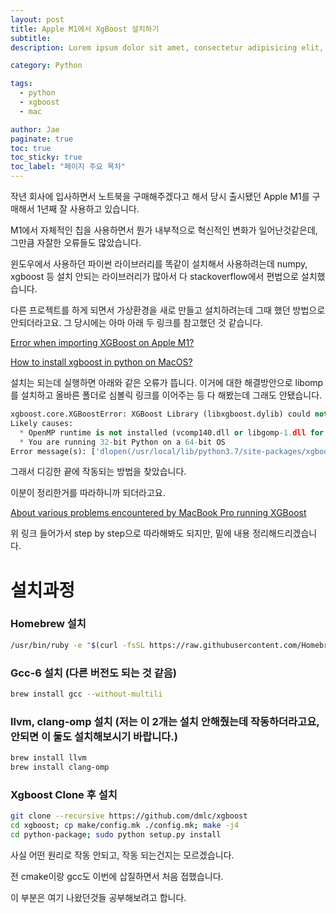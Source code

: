 ```yaml
---
layout: post
title: Apple M1에서 XgBoost 설치하기
subtitle:
description: Lorem ipsum dolor sit amet, consectetur adipisicing elit, sed do eiusmod tempor incididunt ut labore et dolore magna aliqua.

category: Python

tags:
  - python
  - xgboost
  - mac

author: Jae
paginate: true
toc: true
toc_sticky: true
toc_label: "페이지 주요 목차"
---
```


작년 회사에 입사하면서 노트북을 구매해주겠다고 해서 당시 출시됐던 Apple M1를 구매해서 1년째 잘 사용하고 있습니다.

M1에서 자체적인 칩을 사용하면서 뭔가 내부적으로 혁신적인 변화가 일어난것같은데, 그만큼 자잘한 오류들도 많았습니다.

윈도우에서 사용하던 파이썬 라이브러리를 똑같이 설치해서 사용하려는데 numpy, xgboost 등 설치 안되는 라이브러리가 많아서 다 stackoverflow에서 편법으로 설치했습니다.

다른 프로젝트를 하게 되면서 가상환경을 새로 만들고 설치하려는데 그때 했던 방법으로 안되더라고요. 그 당시에는 아마 아래 두 링크를 참고했던 것 같습니다.

[Error when importing XGBoost on Apple M1?](https://stackoverflow.com/questions/65752489/error-when-importing-xgboost-on-apple-m1)

[How to install xgboost in python on MacOS?](https://stackoverflow.com/questions/39315156/how-to-install-xgboost-in-python-on-macos)

설치는 되는데 실행하면 아래와 같은 오류가 뜹니다. 이거에 대한 해결방안으로 libomp를 설치하고 올바른 폴더로 심볼릭 링크를 이어주는 등 다 해봤는데 그래도 안됐습니다.

```python
xgboost.core.XGBoostError: XGBoost Library (libxgboost.dylib) could not be loaded.
Likely causes:
  * OpenMP runtime is not installed (vcomp140.dll or libgomp-1.dll for Windows, libomp.dylib for Mac OSX, libgomp.so for Linux and other UNIX-like OSes). Mac OSX users: Run `brew install libomp` to install OpenMP runtime.
  * You are running 32-bit Python on a 64-bit OS
Error message(s): ['dlopen(/usr/local/lib/python3.7/site-packages/xgboost/lib/libxgboost.dylib, 6): Library not loaded: /usr/local/opt/libomp/lib/libomp.dylib\n  Referenced from: /usr/local/lib/python3.7/site-packages/xgboost/lib/libxgboost.dylib\n  Reason: no suitable image found.  Did find:\n\t/usr/local/opt/libomp/lib/libomp.dylib: mach-o, but wrong architecture\n\t/opt/homebrew/Cellar/libomp/13.0.1/lib/libomp.dylib: mach-o, but wrong architecture']
```

그래서 디깅한 끝에 작동되는 방법을 찾았습니다.

이분이 정리한거를 따라하니까 되더라고요.

[About various problems encountered by MacBook Pro running XGBoost](https://programmer.group/about-various-problems-encountered-by-macbook-pro-running-xgboost.html)

위 링크 들어가서 step by step으로 따라해봐도 되지만, 밑에 내용 정리해드리겠습니다.

# 설치과정

### Homebrew 설치

```bash
/usr/bin/ruby -e "$(curl -fsSL https://raw.githubusercontent.com/Homebrew/install/master/install)"
```

### Gcc-6 설치 (다른 버전도 되는 것 같음)

```bash
brew install gcc --without-multili
```

### llvm, clang-omp 설치 (저는 이 2개는 설치 안해줬는데 작동하더라고요, 안되면 이 둘도 설치해보시기 바랍니다.)

```bash
brew install llvm
brew install clang-omp
```

### Xgboost Clone 후 설치

```bash
git clone --recursive https://github.com/dmlc/xgboost
cd xgboost; cp make/config.mk ./config.mk; make -j4
cd python-package; sudo python setup.py install
```

사실 어떤 원리로 작동 안되고, 작동 되는건지는 모르겠습니다.

전 cmake이랑 gcc도 이번에 삽질하면서 처음 접했습니다.

이 부분은 여기 나왔던것들 공부해보려고 합니다.

